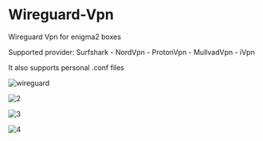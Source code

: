 # Wireguard-Vpn
Wireguard Vpn for enigma2 boxes

Supported provider: Surfshark - NordVpn - ProtonVpn - MullvadVpn - iVpn

It also supports personal .conf files

![wireguard](https://github.com/m4dhouse/Wireguard-Vpn/assets/35741027/81ab22d1-2adf-43d8-a02f-46d365364eb1)

![2](https://user-images.githubusercontent.com/35741027/210772467-6db07402-8d7b-4b1a-8bd8-56d10046bf27.jpg)

![3](https://user-images.githubusercontent.com/35741027/197421962-947b5862-ea5a-4aa0-baa9-1efdb66651df.jpg)

![4](https://user-images.githubusercontent.com/35741027/197421968-2f19e371-62e2-4685-959a-053789f92a02.jpg)
